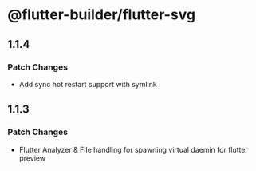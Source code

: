 # @flutter-builder/flutter-svg

## 1.1.4

### Patch Changes

- Add sync hot restart support with symlink

## 1.1.3

### Patch Changes

- Flutter Analyzer & File handling for spawning virtual daemin for flutter preview
